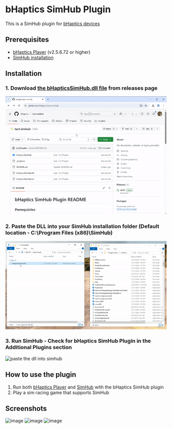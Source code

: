 # bHaptics SimHub Plugin
This is a SimHub plugin for [bHaptics devices](https://bhap.it/43z0cOb)

## Prerequisites
* [bHaptics Player](https://bhap.it/42eQG0l) (v2.5.6.72 or higher)
* [SimHub installation](https://www.simhubdash.com/download-2/)

## Installation
### 1. Download [the bHapticsSimHub.dll file](https://github.com/bhaptics/tact-simhub/releases/latest) from releases page
![download tact-simhub.dll file](images/download-tact-simhub.gif)

### 2. Paste the DLL into your SimHub installation folder (Default location - C:\Program Files (x86)\SimHub)
![paste the dll into simhub](images/paste-to-simhub.gif)

### 3. Run SimHub - Check for bHaptics SimHub Plugin in the Additional Plugins section
![paste the dll into simhub](images/run-simhub.gif)

## How to use the plugin
1. Run both [bHaptics Player](https://bhap.it/42eQG0l) and [SimHub](https://www.simhubdash.com/) with the bHaptics SimHub plugin
2. Play a sim racing game that supports SimHub


## Screenshots

![image](https://github.com/user-attachments/assets/e29fbefb-8d54-4faf-9c36-76a6bcd00b4e)
![image](https://github.com/user-attachments/assets/03c669de-f7ca-4f5f-85f9-a26d83c42597)
![image](https://github.com/user-attachments/assets/1a3967b1-1d36-4298-9d3b-44292d7803f3)
